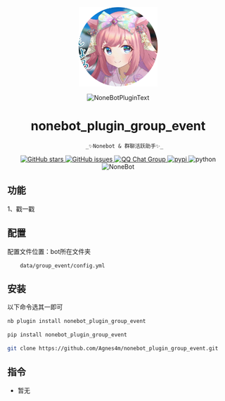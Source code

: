 <div align="center">

<img src="https://raw.githubusercontent.com/Agnes4m/nonebot_plugin_l4d2_server/main/image/logo.png" width="180" height="180"  alt="AgnesDigitalLogo">
                <br>
<p><img src="https://s2.loli.net/2022/06/16/xsVUGRrkbn1ljTD.png" width="240" alt="NoneBotPluginText"></p>
</div>

<div align="center">

# nonebot_plugin_group_event

        _✨Nonebot & 群聊活跃助手✨_

<a href="https://github.com/Agnes4m/nonebot_plugin_group_event/stargazers">
<img alt="GitHub stars" src="https://img.shields.io/github/stars/Agnes4m/nonebot_plugin_group_event" alt="stars">
</a>

<a href="https://github.com/Agnes4m/nonebot_plugin_group_event/issues">
<img alt="GitHub issues" src="https://img.shields.io/github/issues/Agnes4m/nonebot_plugin_group_event" alt="issues">
</a>

<a href="https://jq.qq.com/?_wv=1027&k=HdjoCcAe">
        <img src="https://img.shields.io/badge/QQ%E7%BE%A4-399365126-orange?style=flat-square" alt="QQ Chat Group">
</a>

<a href="https://pypi.python.org/pypi/nonebot_plugin_group_event">
        <img src="https://img.shields.io/pypi/v/nonebot_plugin_group_event.svg" alt="pypi">

</a>

<img src="https://img.shields.io/badge/python-3.9+-blue.svg" alt="python">
    <img src="https://img.shields.io/badge/nonebot-2.0.0-red.svg" alt="NoneBot">

</div>

## 功能

1、戳一戳

## 配置

配置文件位置：bot所在文件夹

        data/group_event/config.yml


## 安装

以下命令选其一即可

```sh
nb plugin install nonebot_plugin_group_event
```
```sh
pip install nonebot_plugin_group_event
```
```sh
git clone https://github.com/Agnes4m/nonebot_plugin_group_event.git
```

## 指令

- 暂无
